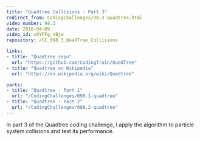 ```yaml
---
title: "Quadtree Collisions - Part 3"
redirect_from: CodingChallenges/98.3-quadtree.html
video_number: 98.3
date: 2018-04-09
video_id: z0YFFg_nBjw
repository: /CC_098_3_QuadTree_Collisions

links:
- title: "Quadtree repo"
  url: "https://github.com/CodingTrain/QuadTree"
- title: "Quadtree on Wikipedia"
  url: "https://en.wikipedia.org/wiki/Quadtree"

parts:
- title: "Quadtree - Part 1"
  url: "/CodingChallenges/098.1-quadtree"
- title: "Quadtree - Part 2"
  url: "/CodingChallenges/098.2-quadtree"
---
```


In part 3 of the Quadtree coding challenge, I apply the algorithm to particle system collisions and test its performance.
